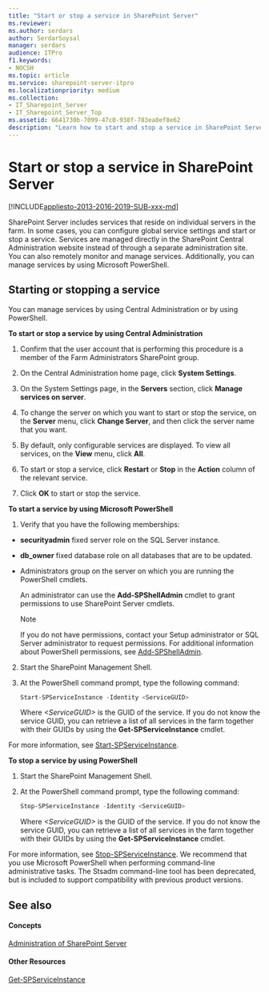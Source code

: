 ```yaml
---
title: "Start or stop a service in SharePoint Server"
ms.reviewer: 
ms.author: serdars
author: SerdarSoysal
manager: serdars
audience: ITPro
f1.keywords:
- NOCSH
ms.topic: article
ms.service: sharepoint-server-itpro
ms.localizationpriority: medium
ms.collection:
- IT_Sharepoint_Server
- IT_Sharepoint_Server_Top
ms.assetid: 6641730b-7099-47c0-938f-783ea8ef8e62
description: "Learn how to start and stop a service in SharePoint Server."
---
```


# Start or stop a service in SharePoint Server

[!INCLUDE[appliesto-2013-2016-2019-SUB-xxx-md](../includes/appliesto-2013-2016-2019-SUB-xxx-md.md)]
  
SharePoint Server includes services that reside on individual servers in the farm. In some cases, you can configure global service settings and start or stop a service. Services are managed directly in the SharePoint Central Administration website instead of through a separate administration site. You can also remotely monitor and manage services. Additionally, you can manage services by using Microsoft PowerShell. 
  
  
## Starting or stopping a service

You can manage services by using Central Administration or by using PowerShell.
  
 **To start or stop a service by using Central Administration**
  
1. Confirm that the user account that is performing this procedure is a member of the Farm Administrators SharePoint group. 
    
2. On the Central Administration home page, click **System Settings**. 
    
3. On the System Settings page, in the **Servers** section, click **Manage services on server**.
    
4. To change the server on which you want to start or stop the service, on the **Server** menu, click **Change Server**, and then click the server name that you want. 
    
5. By default, only configurable services are displayed. To view all services, on the **View** menu, click **All**.
    
6. To start or stop a service, click **Restart** or **Stop** in the **Action** column of the relevant service. 
    
7. Click **OK** to start or stop the service. 
    
 **To start a service by using Microsoft PowerShell**
  
1. Verify that you have the following memberships:
    
  - **securityadmin** fixed server role on the SQL Server instance. 
    
  - **db_owner** fixed database role on all databases that are to be updated. 
    
  - Administrators group on the server on which you are running the PowerShell cmdlets.
    
    An administrator can use the **Add-SPShellAdmin** cmdlet to grant permissions to use SharePoint Server cmdlets. 
    
    > [!NOTE]
    > If you do not have permissions, contact your Setup administrator or SQL Server administrator to request permissions. For additional information about PowerShell permissions, see [Add-SPShellAdmin](/powershell/module/sharepoint-server/Add-SPShellAdmin?view=sharepoint-ps&preserve-view=true). 
  
2. Start the SharePoint Management Shell.
    
3. At the PowerShell command prompt, type the following command:
    
   ```powershell
   Start-SPServiceInstance -Identity <ServiceGUID>
   ```

   Where _\<ServiceGUID\>_ is the GUID of the service. If you do not know the service GUID, you can retrieve a list of all services in the farm together with their GUIDs by using the **Get-SPServiceInstance** cmdlet. 
    
For more information, see [Start-SPServiceInstance](/powershell/module/sharepoint-server/start-spserviceinstance?view=sharepoint-ps&preserve-view=true).
  
 **To stop a service by using PowerShell**
  
1. Start the SharePoint Management Shell.
    
2. At the PowerShell command prompt, type the following command:
    
   ```powershell
   Stop-SPServiceInstance -Identity <ServiceGUID>
   ```

    Where  _\<ServiceGUID\>_ is the GUID of the service. If you do not know the service GUID, you can retrieve a list of all services in the farm together with their GUIDs by using the **Get-SPServiceInstance** cmdlet. 
    
For more information, see [Stop-SPServiceInstance](/powershell/module/sharepoint-server/stop-spserviceinstance?view=sharepoint-ps&preserve-view=true). We recommend that you use Microsoft PowerShell when performing command-line administrative tasks. The Stsadm command-line tool has been deprecated, but is included to support compatibility with previous product versions.
  
## See also

#### Concepts

[Administration of SharePoint Server](administration.md)
#### Other Resources

[Get-SPServiceInstance](/powershell/module/sharepoint-server/Get-SPServiceInstance?view=sharepoint-ps&preserve-view=true)

